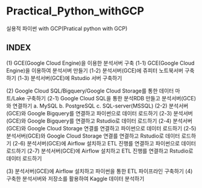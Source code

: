 # Practical_Python_withGCP
실용적 파이썬 with GCP(Pratical python with GCP) 

## INDEX
(1) GCE(Google Cloud Engine)을 이용한 분석서버 구축
(1-1) GCE(Google Cloud Engine)을 이용하여 분석서버 만들기
(1-2) 분석서버(GCE)에 쥬피터 노트북서버 구축하기
(1-3) 분석서버(GCE)에 Rstudio 서버 구축하기

(2) Google Cloud SQL/Bigquery/Google Cloud Storage를 통한 데이터 마트/Lake 구축하기
(2-1) Google Cloud SQL을 통한 분석RDB 만들고 분석서버(GCE)와 연결하기
  a. MySQL
  b. PostgreSQL
  c. SQL-server(MSSQL)
(2-2) 분석서버(GCE)와 Google Bigquery를 연결하고 파이썬으로 데이터 로드하기
(2-3) 분석서버(GCE)와 Google Bigquery를 연결하고 Rstudio로 데이터 로드하기
(2-4) 분석서버(GCE)와 Google Cloud Storage 연결를 연결하고 파이썬으로 데이터 로드하기
(2-5) 분석서버(GCE)와 Google Cloud Storage 연결를 연결하고 Rstudio로 데이터 로드하기
(2-6) 분석서버(GCE)에 Airflow 설치하고 ETL 진행를 연결하고 파이썬으로 데이터 로드하기
(2-7) 분석서버(GCE)에 Airflow 설치하고 ETL 진행를 연결하고 Rstudio로 데이터 로드하기

(3) 분석서버(GCE)에 Airflow 설치하고 파이썬을 통한 ETL 파이프라인 구축하기
(4) 구축한 분석서버와 저장소를 활용하여 Kaggle 데이터 분석하기
